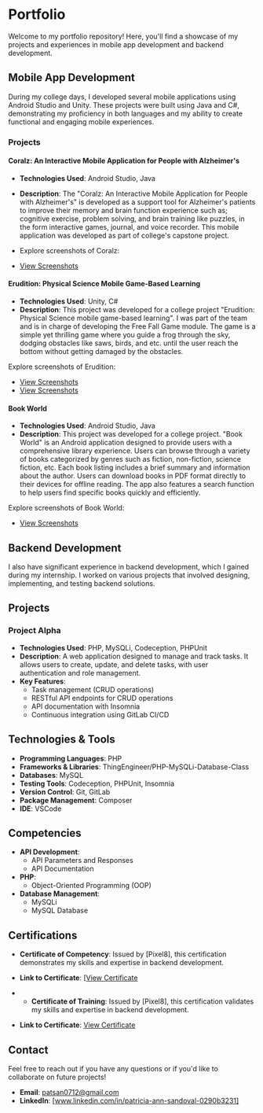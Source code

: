 # Portfolio

Welcome to my portfolio repository! Here, you'll find a showcase of my projects and experiences in mobile app development and backend development.

## Mobile App Development

During my college days, I developed several mobile applications using Android Studio and Unity. These projects were built using Java and C#, demonstrating my proficiency in both languages and my ability to create functional and engaging mobile experiences.

### Projects

#### Coralz: An Interactive Mobile Application for People with Alzheimer's
- **Technologies Used**: Android Studio, Java
- **Description**: The "Coralz: An Interactive Mobile Application for People with Alzheimer's" is developed as a support tool for Alzheimer's patients to improve their memory and brain function experience such as; cognitive exercise, problem solving, and brain training like puzzles, in the form interactive games, journal, and voice recorder. This mobile application was developed as part of college's capstone project.

- Explore screenshots of Coralz:
- [View Screenshots]([https://github.com/username/repository/tree/main/screenshots](https://github.com/patsandoval/Portfolio/tree/main/Coralz%20(Screenshots)))

#### Erudition: Physical Science Mobile Game-Based Learning
- **Technologies Used**: Unity, C#
- **Description**: This project was developed for a college project "Erudition: Physical Science mobile game-based learning". I was part of the team and is in charge of developing the Free Fall Game module. The game is a simple yet thrilling game where you guide a frog through the sky, dodging obstacles like saws, birds, and etc. until the user reach the bottom without getting damaged by the obstacles.

Explore screenshots of Erudition:
- [View Screenshots](https://github.com/patsandoval/Portfolio/tree/main/Free%20Fall%20Game%20(Screenshots))
- [View Screenshots](https://github.com/patsandoval/Portfolio/tree/main/Platformer%20Game%20(Screenshots))

#### Book World
- **Technologies Used**: Android Studio, Java
- **Description**: This project was developed for a college project. "Book World" is an Android application designed to provide users with a comprehensive library experience. Users can browse through a variety of books categorized by genres such as fiction, non-fiction, science fiction, etc. Each book listing includes a brief summary and information about the author. Users can download books in PDF format directly to their devices for offline reading. The app also features a search function to help users find specific books quickly and efficiently.

Explore screenshots of Book World:
- [View Screenshots](https://github.com/patsandoval/Portfolio/tree/main/BookWorld%20(Screenshots))

## Backend Development

I also have significant experience in backend development, which I gained during my internship. I worked on various projects that involved designing, implementing, and testing backend solutions.

## Projects

### Project Alpha
- **Technologies Used**: PHP, MySQLi, Codeception, PHPUnit
- **Description**: A web application designed to manage and track tasks. It allows users to create, update, and delete tasks, with user authentication and role management.
- **Key Features**:
  - Task management (CRUD operations)
  - RESTful API endpoints for CRUD operations
  - API documentation with Insomnia
  - Continuous integration using GitLab CI/CD

## Technologies & Tools

- **Programming Languages**: PHP
- **Frameworks & Libraries**: ThingEngineer/PHP-MySQLi-Database-Class
- **Databases**: MySQL
- **Testing Tools**: Codeception, PHPUnit, Insomnia
- **Version Control**: Git, GitLab
- **Package Management**: Composer
- **IDE**: VSCode

## Competencies

- **API Development**:
  - API Parameters and Responses
  - API Documentation
- **PHP**:
  - Object-Oriented Programming (OOP)
- **Database Management**:
  - MySQLi
  - MySQL Database

## Certifications

- **Certificate of Competency**: Issued by [Pixel8], this certification demonstrates my skills and expertise in backend development.
- **Link to Certificate**: [[View Certificate](https://github.com/patsandoval/Portfolio/blob/main/Certifications/Pixel8%20Academy%20-%20Competency%20Certificate%20(Backend)%20-%20Patricia%20Ann%20C.%20Sandoval.pdf)

- - **Certificate of Training**: Issued by [Pixel8], this certification validates my skills and expertise in backend development.
- **Link to Certificate**: [View Certificate](https://github.com/patsandoval/Portfolio/blob/main/Certifications/Sandoval-%20CERTIFICATE%20OF%20TRAINING%20(3).pdf)

## Contact

Feel free to reach out if you have any questions or if you'd like to collaborate on future projects!

- **Email**: [patsan0712@gmail.com](mailto:your.email@example.com)
- **LinkedIn**: [www.linkedin.com/in/patricia-ann-sandoval-0290b3231]
